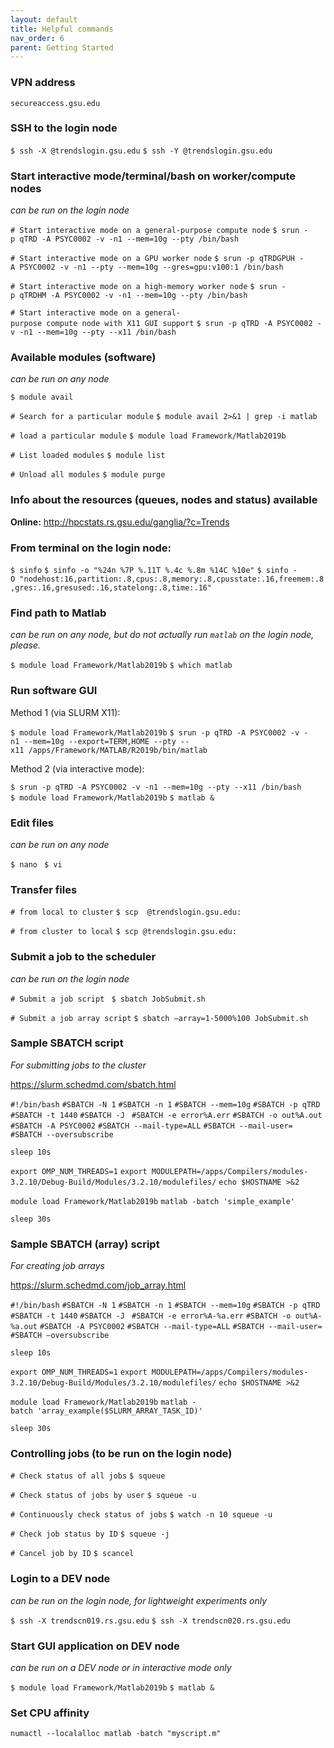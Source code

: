 ```yaml
---
layout: default
title: Helpful commands
nav_order: 6
parent: Getting Started
---
```

### VPN address

`secureaccess.gsu.edu`

### SSH to the login node

`$ ssh -X `<CampusID>`@trendslogin.gsu.edu`
`$ ssh -Y `<CampusID>`@trendslogin.gsu.edu`

### Start interactive mode/terminal/bash on worker/compute nodes

*can be run on the login node*

`# Start interactive mode on a general-purpose compute node`
`$ srun -p qTRD -A PSYC0002 -v -n1 --mem=10g --pty /bin/bash    `

`# Start interactive mode on a GPU worker node`
`$ srun -p qTRDGPUH -A PSYC0002 -v -n1 --pty --mem=10g --gres=gpu:v100:1 /bin/bash`

`# Start interactive mode on a high-memory worker node`
`$ srun -p qTRDHM -A PSYC0002 -v -n1 --mem=10g --pty /bin/bash`

`# Start interactive mode on a general-purpose compute node with X11 GUI support`
`$ srun -p qTRD -A PSYC0002 -v -n1 --mem=10g --pty --x11 /bin/bash`

### Available modules (software)

*can be run on any node*

`$ module avail`

`# Search for a particular module`
`$ module avail 2>&1 | grep -i matlab`

`# load a particular module`
`$ module load Framework/Matlab2019b`

`# List loaded modules`
`$ module list`

`# Unload all modules`
`$ module purge`

### Info about the resources (queues, nodes and status) available

**Online:** <http://hpcstats.rs.gsu.edu/ganglia/?c=Trends>

### From terminal on the login node:

`$ sinfo`
`$ sinfo -o "%24n %7P %.11T %.4c %.8m %14C %10e"`
`$ sinfo -O "nodehost:16,partition:.8,cpus:.8,memory:.8,cpusstate:.16,freemem:.8,gres:.16,gresused:.16,statelong:.8,time:.16"`

### Find path to Matlab

*can be run on any node, but do not actually run `matlab` on the login node, please.*

`$ module load Framework/Matlab2019b`
`$ which matlab`

### Run software GUI

Method 1 (via SLURM X11):

`$ module load Framework/Matlab2019b`
`$ srun -p qTRD -A PSYC0002 -v -n1 --mem=10g --export=TERM,HOME --pty --x11 /apps/Framework/MATLAB/R2019b/bin/matlab`

Method 2 (via interactive mode):

`$ srun -p qTRD -A PSYC0002 -v -n1 --mem=10g --pty --x11 /bin/bash `
`$ module load Framework/Matlab2019b`
`$ matlab &`

### Edit files

*can be run on any node*

`$ nano `<filename>
`$ vi `<filename>

### Transfer files

`# from local to cluster`
`$ scp `<local path to file>` `<campusID>`@trendslogin.gsu.edu:`<server path>

`# from cluster to local`
`$ scp `<campusID>`@trendslogin.gsu.edu:`<server path>` `<local path to file>

### Submit a job to the scheduler

*can be run on the login node*

`# Submit a job script `
`$ sbatch JobSubmit.sh`

`# Submit a job array script`
`$ sbatch –array=1-5000%100 JobSubmit.sh`

### Sample SBATCH script

*For submitting jobs to the cluster*

<https://slurm.schedmd.com/sbatch.html>

`#!/bin/bash`
`#SBATCH -N 1`
`#SBATCH -n 1`
`#SBATCH --mem=10g`
`#SBATCH -p qTRD`
`#SBATCH -t 1440`
`#SBATCH -J `<job name>
`#SBATCH -e error%A.err`
`#SBATCH -o out%A.out`
`#SBATCH -A PSYC0002`
`#SBATCH --mail-type=ALL`
`#SBATCH --mail-user=`<email address>
`#SBATCH --oversubscribe`

`sleep 10s`

`export OMP_NUM_THREADS=1`
`export MODULEPATH=/apps/Compilers/modules-3.2.10/Debug-Build/Modules/3.2.10/modulefiles/`
`echo $HOSTNAME >&2`

`module load Framework/Matlab2019b`
`matlab -batch 'simple_example'`

`sleep 30s`

### Sample SBATCH (array) script

*For creating job arrays*

<https://slurm.schedmd.com/job_array.html>

`#!/bin/bash`
`#SBATCH -N 1`
`#SBATCH -n 1`
`#SBATCH --mem=10g`
`#SBATCH -p qTRD`
`#SBATCH -t 1440`
`#SBATCH -J `<job name>
`#SBATCH -e error%A-%a.err`
`#SBATCH -o out%A-%a.out`
`#SBATCH -A PSYC0002`
`#SBATCH --mail-type=ALL`
`#SBATCH --mail-user=`<email address>
`#SBATCH –oversubscribe`

`sleep 10s`

`export OMP_NUM_THREADS=1`
`export MODULEPATH=/apps/Compilers/modules-3.2.10/Debug-Build/Modules/3.2.10/modulefiles/`
`echo $HOSTNAME >&2`

`module load Framework/Matlab2019b`
`matlab -batch 'array_example($SLURM_ARRAY_TASK_ID)'`

`sleep 30s`

### Controlling jobs (to be run on the login node)

`# Check status of all jobs`
`$ squeue`

`# Check status of jobs by user`
`$ squeue -u `<campusID>

`# Continuously check status of jobs`
`$ watch -n 10 squeue -u `<campusID>

`# Check job status by ID`
`$ squeue -j `<jobID>

`# Cancel job by ID`
`$ scancel `<jobID>

### Login to a DEV node

*can be run on the login node, for lightweight experiments only*

`$ ssh -X trendscn019.rs.gsu.edu`
`$ ssh -X trendscn020.rs.gsu.edu`

### Start GUI application on DEV node

*can be run on a DEV node or in interactive mode only*

`$ module load Framework/Matlab2019b`
`$ matlab &`

### Set CPU affinity

`numactl --localalloc matlab -batch "myscript.m"`